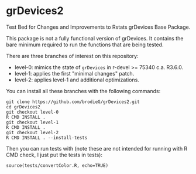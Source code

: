 # grDevices2

Test Bed for Changes and Improvements to Rstats grDevices Base Package.

This package is not a fully functional version of grDevices.  It contains the
bare minimum required to run the functions that are being tested.

There are three branches of interest on this repository:

* level-0: mimics the state of `grDevices` in r-devel >= 75340 c.a. R3.6.0.
* level-1: applies the first "minimal changes" patch.
* level-2: applies level-1 and additional optimizations.

You can install all these branches with the following commands:

```
git clone https://github.com/brodieG/grDevices2.git
cd grDevices2
git checkout level-0
R CMD INSTALL .
git checkout level-1
R CMD INSTALL .
git checkout level-2
R CMD INSTALL . --install-tests
```

Then you can run tests with (note these are not intended for running with R CMD
check, I just put the tests in tests):

```
source(tests/convertColor.R, echo=TRUE)
```
